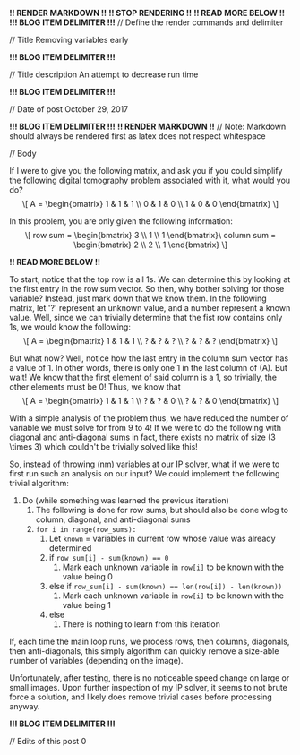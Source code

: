 **!! RENDER MARKDOWN !!**
**!! STOP RENDERING !!**
**!! READ MORE BELOW !!**
**!!! BLOG ITEM DELIMITER !!!**
// Define the render commands and delimiter

// Title
Removing variables early

**!!! BLOG ITEM DELIMITER !!!**

// Title description
An attempt to decrease run time

**!!! BLOG ITEM DELIMITER !!!**

// Date of post 
October 29, 2017

**!!! BLOG ITEM DELIMITER !!!**
**!! RENDER MARKDOWN !!**
// Note: Markdown should always be rendered first as latex does not respect whitespace

// Body
<p>If I were to give you the following matrix, and ask you if you could simplify the following digital tomography problem associated with it, what would you do? <span class="math display">\[ A = \begin{bmatrix} 1 &amp; 1 &amp; 1 \\ 0 &amp; 1 &amp; 0 \\ 1 &amp; 0 &amp; 0 \end{bmatrix} \]</span></p>
<p>In this problem, you are only given the following information: <span class="math display">\[ row sum = \begin{bmatrix} 3 \\ 1 \\ 1 \end{bmatrix}\ column sum = \begin{bmatrix} 2 \\ 2 \\ 1 \end{bmatrix} \]</span></p>

**!! READ MORE BELOW !!**

<p>To start, notice that the top row is all 1s. We can determine this by looking at the first entry in the row sum vector. So then, why bother solving for those variable? Instead, just mark down that we know them. In the following matrix, let '?' represent an unknown value, and a number represent a known value. Well, since we can trivially determine that the fist row contains only 1s, we would know the following: <span class="math display">\[ A = \begin{bmatrix} 1 &amp; 1 &amp; 1 \\ ? &amp; ? &amp; ? \\ ? &amp; ? &amp; ? \end{bmatrix} \]</span></p>

<p>But what now? Well, notice how the last entry in the column sum vector has a value of 1. In other words, there is only one 1 in the last column of <span class="math inline">(A)</span>. But wait! We know that the first element of said column is a 1, so trivially, the other elements must be 0! Thus, we know that <span class="math display">\[ A = \begin{bmatrix} 1 &amp; 1 &amp; 1 \\ ? &amp; ? &amp; 0 \\ ? &amp; ? &amp; 0 \end{bmatrix} \]</span></p>
<p>With a simple analysis of the problem thus, we have reduced the number of variable we must solve for from 9 to 4! If we were to do the following with diagonal and anti-diagonal sums in fact, there exists no matrix of size <span class="math inline">(3 \times 3)</span> which couldn't be trivially solved like this!</p>
<p>So, instead of throwing <span class="math inline">(nm)</span> variables at our IP solver, what if we were to first run such an analysis on our input? We could implement the following trivial algorithm:</p>

1. Do (while something was learned the previous iteration)
   1. The following is done for row sums, but should also be done wlog to column, diagonal, and anti-diagonal sums
   3. `for i in range(row_sums):`
      1. Let `known` = variables in current row whose value was already determined
      1. if `row_sum[i] - sum(known) == 0`
         1. Mark each unknown variable in `row[i]` to be known with the value being 0
      2. else if `row_sum[i] - sum(known) == len(row[i]) - len(known))`
         1. Mark each unknown variable in `row[i]` to be known with the value being 1
      3. else
         1. There is nothing to learn from this iteration

If, each time the main loop runs, we process rows, then columns, diagonals, then anti-diagonals, this simply algorithm can quickly remove a size-able number of variables (depending on the image).

Unfortunately, after testing, there is no noticeable speed change on large or small images. Upon further inspection of my IP solver, it seems to not brute force a solution, and likely does remove trivial cases before processing anyway.

**!!! BLOG ITEM DELIMITER !!!**

// Edits of this post
0
